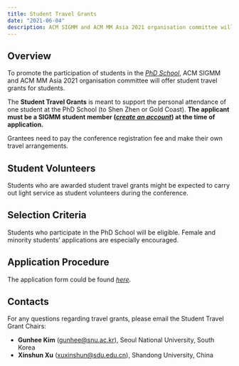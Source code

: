 ```yaml
---
title: Student Travel Grants
date: "2021-06-04"
description: ACM SIGMM and ACM MM Asia 2021 organisation committee will offer student travel grants for students. 
---
```


## Overview

To promote the participation of students in the [*PhD School*](https://mmasia2021.uqcloud.net/call-for-phd-school-participants), ACM SIGMM and ACM MM Asia 2021 organisation committee will offer student travel grants for students.

The **Student Travel Grants** is meant to support the personal attendance of one student at the PhD School (to Shen Zhen or Gold Coast). **The applicant must be a SIGMM student member ([*create an account*](https://services.acm.org/public/qj/login_gensigqj.cfm?rdr=&promo=QJSIG&offering=044&form_type=SIG)) at the time of application.**

Grantees need to pay the conference registration fee and make their own travel arrangements.


## Student Volunteers

Students who are awarded student travel grants might be expected to carry out light service as student volunteers during the conference.


## Selection Criteria
Students who participate in the PhD School will be eligible. Female and minority students’ applications are especially encouraged.


## Application Procedure
The application form could be found [*here*](https://acmsigmm.wufoo.com/forms/sigmm-student-travel-application-form/).


## Contacts
For any questions regarding travel grants, please email the Student Travel Grant Chairs: 

- **Gunhee Kim** ([gunhee@snu.ac.kr](mailto:gunhee@snu.ac.kr)), Seoul National University, South Korea 
- **Xinshun Xu** ([xuxinshun@sdu.edu.cn](mailto:xuxinshun@sdu.edu.cn)), Shandong University, China

